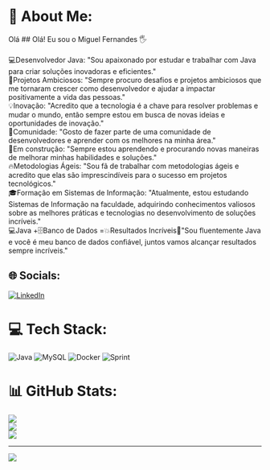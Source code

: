 # 💫 About Me:
Olá ## Olá! Eu sou o Miguel Fernandes 🖐️<br><br>💻Desenvolvedor Java: "Sou apaixonado por estudar e trabalhar com Java para criar soluções inovadoras e eficientes."<br>🚀Projetos Ambiciosos: "Sempre procuro desafios e projetos ambiciosos que me tornaram crescer como desenvolvedor e ajudar a impactar positivamente a vida das pessoas."<br>💡Inovação: "Acredito que a tecnologia é a chave para resolver problemas e mudar o mundo, então sempre estou em busca de novas ideias e oportunidades de inovação."<br>💬Comunidade: "Gosto de fazer parte de uma comunidade de desenvolvedores e aprender com os melhores na minha área."<br>🚧Em construção: "Sempre estou aprendendo e procurando novas maneiras de melhorar minhas habilidades e soluções."<br>🔥Metodologias Ágeis: "Sou fã de trabalhar com metodologias ágeis e acredito que elas são imprescindíveis para o sucesso em projetos tecnológicos."<br>🎓Formação em Sistemas de Informação: "Atualmente, estou estudando Sistemas de Informação na faculdade, adquirindo conhecimentos valiosos sobre as melhores práticas e tecnologias no desenvolvimento de soluções incríveis."<br>💻Java +🗄️Banco de Dados =💥Resultados Incríveis🚀"Sou fluentemente Java e você é meu banco de dados confiável, juntos vamos alcançar resultados sempre incríveis."


## 🌐 Socials:
[![LinkedIn](https://img.shields.io/badge/LinkedIn-%230077B5.svg?logo=linkedin&logoColor=white)](https://www.linkedin.com/in/miguel-fernandes-7151b614a/)

# 💻 Tech Stack:
![Java](https://img.shields.io/badge/java-%23ED8B00.svg?style=for-the-badge&logo=java&logoColor=white)  ![MySQL](https://img.shields.io/badge/mysql-%2300f.svg?style=for-the-badge&logo=mysql&logoColor=white) ![Docker](https://img.shields.io/badge/docker-%230db7ed.svg?style=for-the-badge&logo=docker&logoColor=white) ![Sprint](https://img.shields.io/badge/Spring-6DB33F?style=for-the-badge&logo=spring&logoColor=white)
# 📊 GitHub Stats:
![](https://github-readme-stats.vercel.app/api?username=MiguelFernandes20&theme=blue-green&hide_border=false&include_all_commits=false&count_private=false)<br/>
![](https://github-readme-streak-stats.herokuapp.com/?user=MiguelFernandes20&theme=blue-green&hide_border=false)<br/>
![](https://github-readme-stats.vercel.app/api/top-langs/?username=MiguelFernandes20&theme=blue-green&hide_border=false&include_all_commits=false&count_private=false&layout=compact)


---
[![](https://visitcount.itsvg.in/api?id=MiguelFernandes20&icon=0&color=0)](https://visitcount.itsvg.in)

<!-- Proudly created with GPRM ( https://gprm.itsvg.in ) -->

